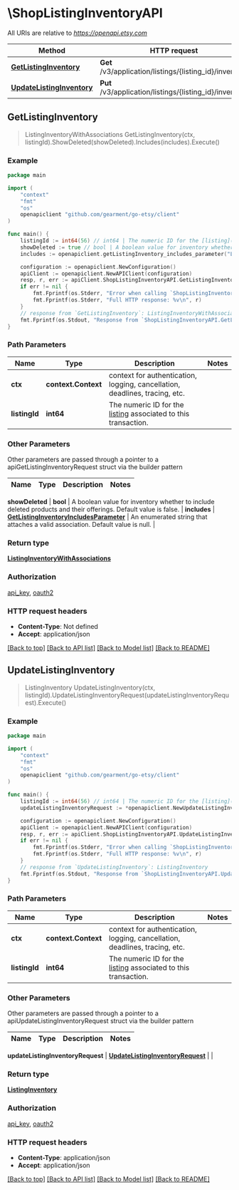 # \ShopListingInventoryAPI

All URIs are relative to *https://openapi.etsy.com*

Method | HTTP request | Description
------------- | ------------- | -------------
[**GetListingInventory**](ShopListingInventoryAPI.md#GetListingInventory) | **Get** /v3/application/listings/{listing_id}/inventory | 
[**UpdateListingInventory**](ShopListingInventoryAPI.md#UpdateListingInventory) | **Put** /v3/application/listings/{listing_id}/inventory | 



## GetListingInventory

> ListingInventoryWithAssociations GetListingInventory(ctx, listingId).ShowDeleted(showDeleted).Includes(includes).Execute()





### Example

```go
package main

import (
	"context"
	"fmt"
	"os"
	openapiclient "github.com/gearment/go-etsy/client"
)

func main() {
	listingId := int64(56) // int64 | The numeric ID for the [listing](/documentation/reference#tag/ShopListing) associated to this transaction.
	showDeleted := true // bool | A boolean value for inventory whether to include deleted products and their offerings. Default value is false. (optional)
	includes := openapiclient.getListingInventory_includes_parameter("Listing") // GetListingInventoryIncludesParameter | An enumerated string that attaches a valid association. Default value is null. (optional)

	configuration := openapiclient.NewConfiguration()
	apiClient := openapiclient.NewAPIClient(configuration)
	resp, r, err := apiClient.ShopListingInventoryAPI.GetListingInventory(context.Background(), listingId).ShowDeleted(showDeleted).Includes(includes).Execute()
	if err != nil {
		fmt.Fprintf(os.Stderr, "Error when calling `ShopListingInventoryAPI.GetListingInventory``: %v\n", err)
		fmt.Fprintf(os.Stderr, "Full HTTP response: %v\n", r)
	}
	// response from `GetListingInventory`: ListingInventoryWithAssociations
	fmt.Fprintf(os.Stdout, "Response from `ShopListingInventoryAPI.GetListingInventory`: %v\n", resp)
}
```

### Path Parameters


Name | Type | Description  | Notes
------------- | ------------- | ------------- | -------------
**ctx** | **context.Context** | context for authentication, logging, cancellation, deadlines, tracing, etc.
**listingId** | **int64** | The numeric ID for the [listing](/documentation/reference#tag/ShopListing) associated to this transaction. | 

### Other Parameters

Other parameters are passed through a pointer to a apiGetListingInventoryRequest struct via the builder pattern


Name | Type | Description  | Notes
------------- | ------------- | ------------- | -------------

 **showDeleted** | **bool** | A boolean value for inventory whether to include deleted products and their offerings. Default value is false. | 
 **includes** | [**GetListingInventoryIncludesParameter**](GetListingInventoryIncludesParameter.md) | An enumerated string that attaches a valid association. Default value is null. | 

### Return type

[**ListingInventoryWithAssociations**](ListingInventoryWithAssociations.md)

### Authorization

[api_key](../README.md#api_key), [oauth2](../README.md#oauth2)

### HTTP request headers

- **Content-Type**: Not defined
- **Accept**: application/json

[[Back to top]](#) [[Back to API list]](../README.md#documentation-for-api-endpoints)
[[Back to Model list]](../README.md#documentation-for-models)
[[Back to README]](../README.md)


## UpdateListingInventory

> ListingInventory UpdateListingInventory(ctx, listingId).UpdateListingInventoryRequest(updateListingInventoryRequest).Execute()





### Example

```go
package main

import (
	"context"
	"fmt"
	"os"
	openapiclient "github.com/gearment/go-etsy/client"
)

func main() {
	listingId := int64(56) // int64 | The numeric ID for the [listing](/documentation/reference#tag/ShopListing) associated to this transaction.
	updateListingInventoryRequest := *openapiclient.NewUpdateListingInventoryRequest([]openapiclient.UpdateListingInventoryRequestProductsInner{*openapiclient.NewUpdateListingInventoryRequestProductsInner([]openapiclient.UpdateListingInventoryRequestProductsInnerOfferingsInner{*openapiclient.NewUpdateListingInventoryRequestProductsInnerOfferingsInner(float32(123), int64(123), false)})}) // UpdateListingInventoryRequest |  (optional)

	configuration := openapiclient.NewConfiguration()
	apiClient := openapiclient.NewAPIClient(configuration)
	resp, r, err := apiClient.ShopListingInventoryAPI.UpdateListingInventory(context.Background(), listingId).UpdateListingInventoryRequest(updateListingInventoryRequest).Execute()
	if err != nil {
		fmt.Fprintf(os.Stderr, "Error when calling `ShopListingInventoryAPI.UpdateListingInventory``: %v\n", err)
		fmt.Fprintf(os.Stderr, "Full HTTP response: %v\n", r)
	}
	// response from `UpdateListingInventory`: ListingInventory
	fmt.Fprintf(os.Stdout, "Response from `ShopListingInventoryAPI.UpdateListingInventory`: %v\n", resp)
}
```

### Path Parameters


Name | Type | Description  | Notes
------------- | ------------- | ------------- | -------------
**ctx** | **context.Context** | context for authentication, logging, cancellation, deadlines, tracing, etc.
**listingId** | **int64** | The numeric ID for the [listing](/documentation/reference#tag/ShopListing) associated to this transaction. | 

### Other Parameters

Other parameters are passed through a pointer to a apiUpdateListingInventoryRequest struct via the builder pattern


Name | Type | Description  | Notes
------------- | ------------- | ------------- | -------------

 **updateListingInventoryRequest** | [**UpdateListingInventoryRequest**](UpdateListingInventoryRequest.md) |  | 

### Return type

[**ListingInventory**](ListingInventory.md)

### Authorization

[api_key](../README.md#api_key), [oauth2](../README.md#oauth2)

### HTTP request headers

- **Content-Type**: application/json
- **Accept**: application/json

[[Back to top]](#) [[Back to API list]](../README.md#documentation-for-api-endpoints)
[[Back to Model list]](../README.md#documentation-for-models)
[[Back to README]](../README.md)

